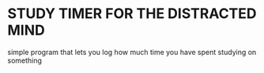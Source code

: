 # STUDY TIMER FOR THE DISTRACTED MIND
 simple program that lets you log how much time you have spent studying on something

